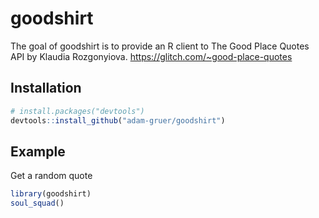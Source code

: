 
<!-- README.md is generated from README.Rmd. Please edit that file -->

# goodshirt

The goal of goodshirt is to provide an R client to The Good Place Quotes
API by Klaudia Rozgonyiova. <https://glitch.com/~good-place-quotes>

## Installation

``` r
# install.packages("devtools")
devtools::install_github("adam-gruer/goodshirt")
```

## Example

Get a random quote

``` r
library(goodshirt)
soul_squad()
```
